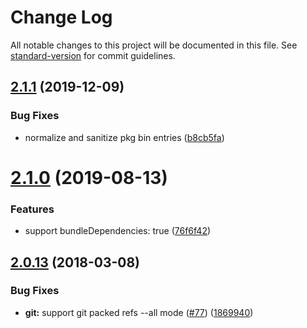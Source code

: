 # Change Log

All notable changes to this project will be documented in this file.
See [standard-version](https://github.com/conventional-changelog/standard-version) for commit guidelines.

<a name="2.1.1"></a>

## [2.1.1](https://github.com/npm/read-package-json/compare/v2.1.0...v2.1.1) (2019-12-09)

### Bug Fixes

* normalize and sanitize pkg bin entries ([b8cb5fa](https://github.com/npm/read-package-json/commit/b8cb5fa))

<a name="2.1.0"></a>

# [2.1.0](https://github.com/npm/read-package-json/compare/v2.0.13...v2.1.0) (2019-08-13)

### Features

* support bundleDependencies: true ([76f6f42](https://github.com/npm/read-package-json/commit/76f6f42))

<a name="2.0.13"></a>

## [2.0.13](https://github.com/npm/read-package-json/compare/v2.0.12...v2.0.13) (2018-03-08)

### Bug Fixes

* **git:** support git packed refs --all
  mode ([#77](https://github.com/npm/read-package-json/issues/77)) ([1869940](https://github.com/npm/read-package-json/commit/1869940))
